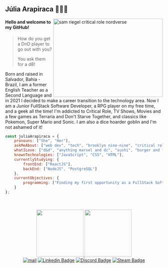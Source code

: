 ## Júlia Arapiraca :peach::rainbow_flag:

<img align="right" width="350" height="250" alt="sam riegel critical role nordverse" src="https://i.giphy.com/media/drx7LzoilPgJwOI44r/giphy.webp">

#### Hello and welcome to my GitHub!

>How do you get a DnD player to go out with you?
>
>You ask them for a d8!


Born and raised in Salvador, Bahia - Brazil, I am a former English Teacher as a Second Language and in 2021 I decided to make a career transition to the technology area. Now I am a Junior FullStack Software Developer, a RPG player on my free time, and a geek all the time! I'm addicted to Critical Role, TV Shows, Movies and a few games as Terraria and Don't Starve Together, and classics like Pokemon, Super Mario and Sonic. I am also a dice hoarder goblin and I'm not ashamed of it! 

```javascript
const juliaArapiraca = {
    pronouns: ["She", "Her"],
    askMeAbout: ["web dev", "tech", "brooklyn nine-nine", "critical role"],
    whatILove: ["d&d", "anything marvel and dc", "sushi", "burger and fries", "tattoos and piercings"],
    knownTechnologies: ["JavaScript", "CSS", "HTML"],
    currentlyStudying: {
        frontEnd: ["ReactJS"],
        backEnd: ["NodeJS", "PostgreSQL"]
    },
    currentObjectives: {
        programming: ["Finding my first opportunity as a FullStack Software Developer"]
    }
};
```
<br>
<br>
<div align="center">
   <a href="https://github.com/juliaarapiraca">
<img height="150em" src="https://github-readme-stats.vercel.app/api/top-langs/?username=juliaarapiraca&layout=compact&langs_count=7&theme=jolly"/>
<img height="150em" src="https://github-readme-stats.vercel.app/api?username=juliaarapiraca&show_icons=true&theme=jolly&include_all_commits=true&count_private=true"/><br>
       <a href="mailto:juliaarapiraca@hotmail.com" target="_blank"><img alt="mail" src="https://img.shields.io/badge/Microsoft_Outlook-0078D4?style=for-the-badge&logo=microsoft-outlook&logoColor=white" /></a>
       <a href="https://www.linkedin.com/in/júlia-arapiraca/" target="_blank"><img alt="Linkedin Badge" src="https://img.shields.io/badge/LinkedIn-0077B5?style=for-the-badge&logo=linkedin&logoColor=white" /></a>
       <a href="discordapp.com/users/p e a c h#2511" target="_blank"><img alt="Discord Badge" src="https://img.shields.io/badge/Discord-5865F2?style=for-the-badge&logo=discord&logoColor=white" /></a>
       <a href="https://steamcommunity.com/id/peach2511/" target="_blank"><img alt="Steam Badge" src="https://img.shields.io/badge/Steam-000000?style=for-the-badge&logo=steam&logoColor=white)" /></a>   
</div>


